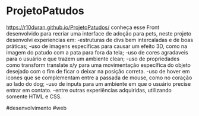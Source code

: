 # ProjetoPatudos
https://r10duran.github.io/ProjetoPatudos/ 
conheça esse Front desenvolvido para recriar uma interface de adoção para pets, neste projeto desenvolvi experiencias em:
-estruturas de divs bem intercaladas e de boas práticas;
-uso de imagens especificas para causar um efeito 3D, como na imagem do patudo com a pata para fora da tela; 
-uso de cores agradaveis para o usuário e que trazem um ambiente clean;
-uso de propriedades como transform translate x/y para uma movimentação específica do objeto desejado com o fim de ficar o deixar na posição correta. 
-uso de hover em icones que se complementam entre a passada de mouse, como no coração ao lado do dog;
-uso de inputs para um ambiente em que o usuário precise entrar em contato.
-entre outras experiências adquiridas, utilizando somente HTML e CSS.

#desenvolvimento
#web
